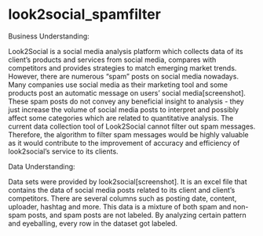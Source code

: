 # look2social_spamfilter

Business Understanding:

Look2Social is a social media analysis platform which collects data of its client’s products and services from social media, compares with competitors and provides strategies to match emerging market trends.
However, there are numerous “spam” posts on social media nowadays. Many companies use social media as their marketing tool and some products post an automatic message on users’ social media[screenshot]. These spam posts do not convey any beneficial insight to analysis - they just increase the volume of social media posts to interpret and possibly affect some categories which are related to quantitative analysis.
The current data collection tool of Look2Social cannot filter out spam messages. Therefore, the algorithm to filter spam messages would be highly valuable as it would contribute to the improvement of accuracy and efficiency of look2social’s service to its clients.

Data Understanding:

Data sets were provided by look2social[screenshot]. It is an excel file that contains the data of social media posts related to its client and client’s competitors. There are several columns such as posting date, content, uploader, hashtag and more. This data is a mixture of both spam and non-spam posts, and spam posts are not labeled. By analyzing certain pattern and eyeballing, every row in the dataset got labeled.
